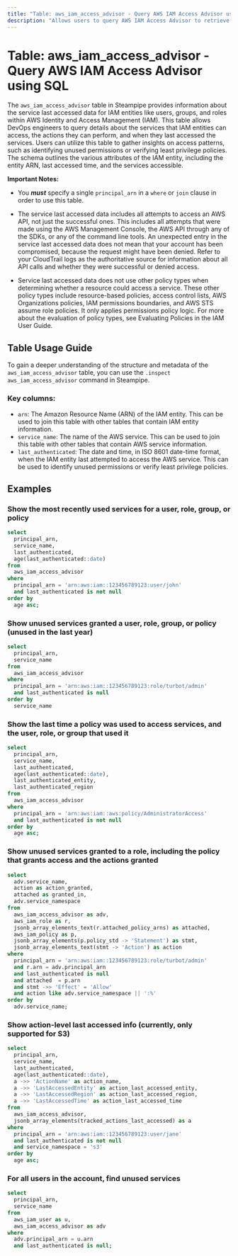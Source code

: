 ```yaml
---
title: "Table: aws_iam_access_advisor - Query AWS IAM Access Advisor using SQL"
description: "Allows users to query AWS IAM Access Advisor to retrieve information about the service last accessed data for IAM entities (users, groups, and roles)."
---
```


# Table: aws_iam_access_advisor - Query AWS IAM Access Advisor using SQL

The `aws_iam_access_advisor` table in Steampipe provides information about the service last accessed data for IAM entities like users, groups, and roles within AWS Identity and Access Management (IAM). This table allows DevOps engineers to query details about the services that IAM entities can access, the actions they can perform, and when they last accessed the services. Users can utilize this table to gather insights on access patterns, such as identifying unused permissions or verifying least privilege policies. The schema outlines the various attributes of the IAM entity, including the entity ARN, last accessed time, and the services accessible.

**Important Notes:**

- You ***must*** specify a single `principal_arn` in a `where` or `join` clause in order to use this table.  

- The service last accessed data includes all attempts to access an AWS API, not just the successful ones. This includes all attempts that were made using the AWS Management Console, the AWS API through any of the SDKs, or any of the command line tools. An unexpected entry in the service last accessed data does not mean that your account has been compromised, because the request might have been denied. Refer to your CloudTrail logs as the authoritative source for information about all API calls and whether they were successful or denied access. 

- Service last accessed data does not use other policy types when determining whether a resource could access a service. These other policy types include resource-based policies, access control lists, AWS Organizations policies, IAM permissions boundaries, and AWS STS assume role policies. It only applies permissions policy logic. For more about the evaluation of policy types, see Evaluating Policies in the IAM User Guide.

## Table Usage Guide

To gain a deeper understanding of the structure and metadata of the `aws_iam_access_advisor` table, you can use the `.inspect aws_iam_access_advisor` command in Steampipe.

### Key columns:

- `arn`: The Amazon Resource Name (ARN) of the IAM entity. This can be used to join this table with other tables that contain IAM entity information.
- `service_name`: The name of the AWS service. This can be used to join this table with other tables that contain AWS service information.
- `last_authenticated`: The date and time, in ISO 8601 date-time format, when the IAM entity last attempted to access the AWS service. This can be used to identify unused permissions or verify least privilege policies.

## Examples

### Show the most recently used services for a user, role, group, or policy
```sql
select 
  principal_arn,
  service_name,
  last_authenticated,
  age(last_authenticated::date) 
from 
  aws_iam_access_advisor
where
  principal_arn = 'arn:aws:iam::123456789123:user/john'
  and last_authenticated is not null
order by 
  age asc;
```

### Show unused services granted a user, role, group, or policy (unused in the last year)
```sql
select 
  principal_arn,
  service_name
from 
  aws_iam_access_advisor
where
  principal_arn = 'arn:aws:iam::123456789123:role/turbot/admin'
  and last_authenticated is null
order by 
  service_name
```

### Show the last time a policy was used to access services, and the user, role, or group that used it
```sql
select 
  principal_arn,
  service_name,
  last_authenticated,
  age(last_authenticated::date),
  last_authenticated_entity,
  last_authenticated_region
from 
  aws_iam_access_advisor
where
  principal_arn = 'arn:aws:iam::aws:policy/AdministratorAccess'
  and last_authenticated is not null
order by 
  age asc;
```

### Show unused services granted to a role, including the policy that grants access and the actions granted  

```sql
select 
  adv.service_name,
  action as action_granted,
  attached as granted_in,
  adv.service_namespace
from 
  aws_iam_access_advisor as adv,
  aws_iam_role as r,
  jsonb_array_elements_text(r.attached_policy_arns) as attached,
  aws_iam_policy as p,  
  jsonb_array_elements(p.policy_std -> 'Statement') as stmt,
  jsonb_array_elements_text(stmt -> 'Action') as action
where
  principal_arn = 'arn:aws:iam::123456789123:role/turbot/admin'
  and r.arn = adv.principal_arn
  and last_authenticated is null
  and attached  = p.arn
  and stmt ->> 'Effect' = 'Allow'
  and action like adv.service_namespace || ':%'
order by 
  adv.service_name;
```

### Show action-level last accessed info (currently, only supported for S3)
```sql
select 
  principal_arn,
  service_name,
  last_authenticated,
  age(last_authenticated::date),
  a ->> 'ActionName' as action_name,
  a ->> 'LastAccessedEntity' as action_last_accessed_entity,
  a ->> 'LastAccessedRegion' as action_last_accessed_region,
  a ->> 'LastAccessedTime' as action_last_accessed_time
from 
  aws_iam_access_advisor,
  jsonb_array_elements(tracked_actions_last_accessed) as a
where
  principal_arn = 'arn:aws:iam::123456789123:user/jane'
  and last_authenticated is not null
  and service_namespace = 's3'
order by 
  age asc;
```


### For all users in the account, find unused services
```sql
select 
  principal_arn,
  service_name
from
  aws_iam_user as u,
  aws_iam_access_advisor as adv
where
  adv.principal_arn = u.arn
  and last_authenticated is null;
```
